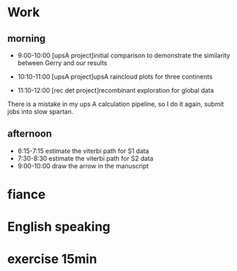 # Work
## morning 

- 9:00-10:00 [upsA project]initial comparison to demonstrate the similarity between Gerry and our results
- 10:10-11:00 [upsA project]upsA raincloud plots for three continents

- 11:10-12:00 [rec det project]recombinant exploration for global data

There is a mistake in my ups A calculation pipeline, so I do it again, submit jobs into slow spartan.

## afternoon
- 6:15-7:15 estimate the viterbi path for S1 data
- 7:30-8:30 estimate the viterbi path for S2 data
- 9:00-10:00 draw the arrow in the manuscript


# fiance
# English speaking
# exercise 15min





